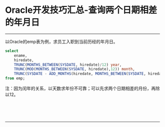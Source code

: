 # Oracle开发技巧汇总-查询两个日期相差的年月日

---

以Oracle的emp表为例，求员工入职到当前历经的年月日。

~~~sql
select 
	ename, 
	hiredate, 
	TRUNC(MONTHS_BETWEEN(SYSDATE, hiredate)/12) year, 
	TRUNC(MOD(MONTHS_BETWEEN(SYSDATE, hiredate),12)) month, 
	TRUNC(SYSDATE - ADD_MONTHS(hiredate, MONTHS_BETWEEN(SYSDATE, hiredate))) day 
from emp;
~~~

注：因为闰年的关系，以天数求年份不可靠；可以先求两个日期相差的月份，再除以12。



<br/><br/><br/>

---

